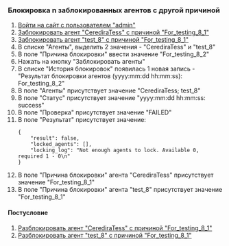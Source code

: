### Блокировка n заблокированных агентов c другой причиной

1. [Войти на сайт с пользователем "admin"](../../../0.%20Шаги/1.%20Войти%20на%20сайт%20с%20пользователем%20username.md)
1. [Заблокировать агент "CerediraTess" с причиной "For_testing_8_1"](../../../0.%20Шаги/8.%20Заблокировать%20агент%20agent%20с%20причиной%20lock_cause.md)
1. [Заблокировать агент "test_8" с причиной "For_testing_8_1"](../../../0.%20Шаги/8.%20Заблокировать%20агент%20agent%20с%20причиной%20lock_cause.md)
1. В списке "Агенты", выделить 2 значения - "CerediraTess" и "test_8"
1. В поле "Причина блокировки" ввести значение "For_testing_8_2"
1. Нажать на кнопку "Заблокировать агенты"
1. В списке "История блокировок" появилась 1 новая запись - "Результат блокировки агентов (yyyy:mm:dd hh:mm:ss): For_testing_8_2"
1. В поле "Агенты" присутствует значение "CerediraTess; test_8"
1. В поле "Статус" присутствует значение "yyyy:mm:dd hh:mm:ss: success"
1. В поле "Проверка" присутствует значение "FAILED"
1. В поле "Результат" присутствует значение:
   ```
   {
       "result": false,
       "locked_agents": [],
       "locking_log": "Not enough agents to lock. Available 0, required 1 - 0\n"
   }
   ```
1. В поле "Причина блокировки" агента "CerediraTess" присутствует значение "For_testing_8_1"
1. В поле "Причина блокировки" агента "test_8" присутствует значение "For_testing_8_1"


#### Постусловие

1. [Разблокировать агент "CerediraTess" с причиной "For_testing_8_1"](../../../0.%20Шаги/9.%20Разблокировать%20агент%20agent%20с%20причиной%20lock_cause.md)
1. [Разблокировать агент "test_8" с причиной "For_testing_8_1"](../../../0.%20Шаги/9.%20Разблокировать%20агент%20agent%20с%20причиной%20lock_cause.md)
